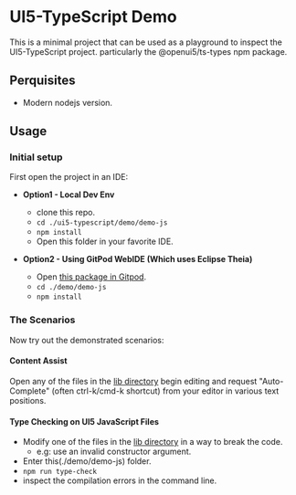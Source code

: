# UI5-TypeScript Demo

This is a minimal project that can be used as a playground to
inspect the UI5-TypeScript project. particularly the @openui5/ts-types npm package.

## Perquisites

- Modern nodejs version.

## Usage

### Initial setup

First open the project in an IDE:

- **Option1 - Local Dev Env**

  - clone this repo.
  - `cd ./ui5-typescript/demo/demo-js`
  - `npm install`
  - Open this folder in your favorite IDE.

- **Option2 - Using GitPod WebIDE (Which uses Eclipse Theia)**

  - Open [this package in Gitpod](https://gitpod.io/#https://github.com/sap/ui5-typescript/tree/master/demo/demo-js).
  - `cd ./demo/demo-js`
  - `npm install`

### The Scenarios

Now try out the demonstrated scenarios:

#### Content Assist

Open any of the files in the [lib directory](./lib)
begin editing and request "Auto-Complete" (often ctrl-k/cmd-k shortcut)
from your editor in various text positions.

#### Type Checking on UI5 JavaScript Files

- Modify one of the files in the [lib directory](./lib) in a way to break the code.
  - e.g: use an invalid constructor argument.
- Enter this(./demo/demo-js) folder.
- `npm run type-check`
- inspect the compilation errors in the command line.
